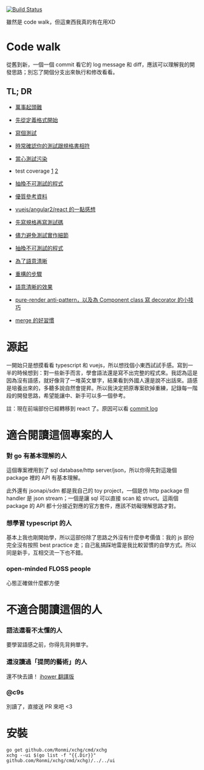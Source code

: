 [![Build Status](https://travis-ci.org/Ronmi/xchg.svg?branch=master)](https://travis-ci.org/Ronmi/xchg)

雖然是 code walk，但這東西我真的有在用XD

# Code walk

從舊到新，一個一個 commit 看它的 log message 和 diff，應該可以理解我的開發思路；別忘了開個分支出來執行和修改看看。

## TL; DR

- [萬事起頭難](https://github.com/Ronmi/xchg/commit/b81ff0eeb3c2091c1a5b01779f3f22af4e2a9774)
- [先從定義格式開始](https://github.com/Ronmi/xchg/commit/ae3cd9870ed7319a4bf6b19a26cf0d056d50947a)
- [寫個測試](https://github.com/Ronmi/xchg/commit/88d90f864ed94d0074ef655b8a870745700471e0)
- [時常確認你的測試跟規格書相符](https://github.com/Ronmi/xchg/commit/b8960372f2decf85931f904796ac39131f2b0c92)
- [當心測試污染](https://github.com/Ronmi/xchg/commit/220e9aea8263a18c49ad54622cd32eb9be1b2ad1)
- test coverage [1](https://github.com/Ronmi/xchg/commit/a166211e5a75f71a7006b087d57e52dbdc66564c) [2](https://github.com/Ronmi/xchg/commit/2ec1d9e59b6269dc3041ab48f2bac727356fc8c0)
- [抽換不可測試的程式](https://github.com/Ronmi/xchg/commit/61cfecc146dceb8c40f93827994ab6de16a4bd05)
- [優質參考資料](https://github.com/Ronmi/xchg/commit/ad10bcb9ab66dbdde846187319f68daf15492baf)

- [vuejs/angular2/react 的一點感想](https://github.com/Ronmi/xchg/commit/ed4d7fa5be1dcff297f0f5c95295d5d689ff559f)
- [先寫規格再寫測試碼](https://github.com/Ronmi/xchg/commit/728f5da42198b2b7324399d7f1bacc1a9d2f22ac)
- [儘力避免測試實作細節](https://github.com/Ronmi/xchg/commit/561c2365951fb28bda2a4b132a682d9e0c745cdf)
- [抽換不可測試的程式](https://github.com/Ronmi/xchg/commit/0ec5630d1a767a771ab8aabe6a349acd8ceffa09)
- [為了語意清晰](https://github.com/Ronmi/xchg/commit/5ee43375a033b0846715a7bdb348e0afc1fc8d01)
- [重構的步驟](https://github.com/Ronmi/xchg/commit/fbc9a12f2c83c5bab5f56f9b25cad1ad2bf12007)
- [語意清晰的效果](https://github.com/Ronmi/xchg/commit/5cc64d994788ef7e06bcbc96a97b7b9fa9c8580e)
- [pure-render anti-pattern，以及為 Component class 寫 decorator 的小技巧](https://github.com/Ronmi/xchg/commit/b2183bedab61f533c717df7c2fde2361da4362ea)

- [merge 的好習慣](https://github.com/Ronmi/xchg/commit/56fbcea41fdeb6a27fda54b1b8ba7fe249bfa733)

# 源起

一開始只是想摸看看 typescript 和 vuejs，所以想找個小東西試試手感。寫到一半的時候想到：對一些新手而言，學會語法還是寫不出完整的程式來。我認為這是因為沒有語感，就好像背了一堆英文單字，結果看到外國人還是說不出話來。語感是培養出來的，多聽多說自然會提昇。所以我決定把原專案砍掉重練，記錄每一階段的開發思路，希望能讓中、新手可以多一個參考。

註：現在前端部份已經轉移到 react 了。原因可以看 [commit log](https://github.com/Ronmi/xchg/commit/ed4d7fa5be1dcff297f0f5c95295d5d689ff559f)

# 適合閱讀這個專案的人

### 對 go 有基本理解的人

這個專案裡用到了 sql database/http server/json，所以你得先對這幾個 package 裡的 API 有基本理解。

此外還有 jsonapi/sdm 都是我自己的 toy project，一個是仿 http package 但 handler 是 json stream；一個是讓 sql 可以直接 scan 給 struct。這兩個 package 的 API 都十分接近對應的官方套件，應該不妨礙理解思路才對。

### 想學習 typescript 的人

基本上我也剛開始學，所以這部份除了思路之外沒有什麼參考價值：我的 js 部份完全沒有按照 best practice 走；自己亂搞踩地雷是我比較習慣的自學方式。所以同是新手，互相交流一下也不錯。

### open-minded FLOSS people

心態正確做什麼都方便

# 不適合閱讀這個的人

### 語法還看不太懂的人

要學習語感之前，你得先背夠單字。

### 還沒讀過「提問的藝術」的人

還不快去讀！ [ihower 翻譯版](https://ihower.tw/blog/archives/457)

### @c9s

別讀了，直接送 PR 來吧 <3


# 安裝

    go get github.com/Ronmi/xchg/cmd/xchg
    xchg --ui $(go list -f "{{.Dir}}" github.com/Ronmi/xchg/cmd/xchg)/../../ui
